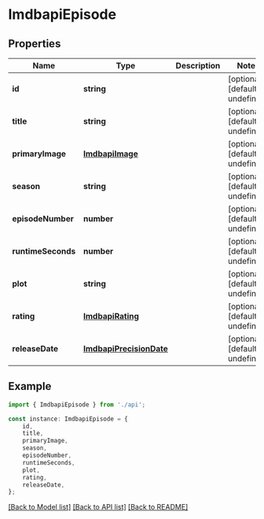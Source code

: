 # ImdbapiEpisode


## Properties

Name | Type | Description | Notes
------------ | ------------- | ------------- | -------------
**id** | **string** |  | [optional] [default to undefined]
**title** | **string** |  | [optional] [default to undefined]
**primaryImage** | [**ImdbapiImage**](ImdbapiImage.md) |  | [optional] [default to undefined]
**season** | **string** |  | [optional] [default to undefined]
**episodeNumber** | **number** |  | [optional] [default to undefined]
**runtimeSeconds** | **number** |  | [optional] [default to undefined]
**plot** | **string** |  | [optional] [default to undefined]
**rating** | [**ImdbapiRating**](ImdbapiRating.md) |  | [optional] [default to undefined]
**releaseDate** | [**ImdbapiPrecisionDate**](ImdbapiPrecisionDate.md) |  | [optional] [default to undefined]

## Example

```typescript
import { ImdbapiEpisode } from './api';

const instance: ImdbapiEpisode = {
    id,
    title,
    primaryImage,
    season,
    episodeNumber,
    runtimeSeconds,
    plot,
    rating,
    releaseDate,
};
```

[[Back to Model list]](../README.md#documentation-for-models) [[Back to API list]](../README.md#documentation-for-api-endpoints) [[Back to README]](../README.md)

